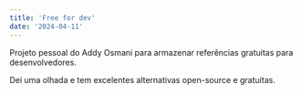 ```yaml
---
title: 'Free for dev'
date: '2024-04-11'
---
```


Projeto pessoal do Addy Osmani para armazenar referências gratuitas para desenvolvedores.

Dei uma olhada e tem excelentes alternativas open-source e gratuitas.
